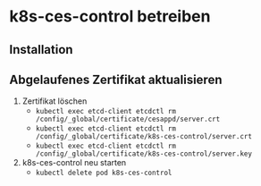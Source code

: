 # k8s-ces-control betreiben

## Installation


## Abgelaufenes Zertifikat aktualisieren
1. Zertifikat löschen
   - `kubectl exec etcd-client etcdctl rm /config/_global/certificate/cesappd/server.crt`
   - `kubectl exec etcd-client etcdctl rm /config/_global/certificate/k8s-ces-control/server.crt`
   - `kubectl exec etcd-client etcdctl rm /config/_global/certificate/k8s-ces-control/server.key` 
2. k8s-ces-control neu starten
   - `kubectl delete pod k8s-ces-control`
